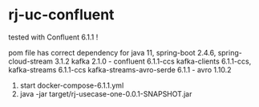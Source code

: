 
# rj-uc-confluent

tested with Confluent 6.1.1 !

pom file has correct dependency for 
  java 11, spring-boot 2.4.6, spring-cloud-stream 3.1.2
  kafka 2.1.0 - confluent 6.1.1-ccs
  kafka-clients 6.1.1-ccs, kafka-streams 6.1.1-ccs
  kafka-streams-avro-serde 6.1.1 - avro 1.10.2

1. start docker-compose-6.1.1.yml
2. java -jar target/rj-usecase-one-0.0.1-SNAPSHOT.jar

